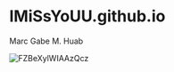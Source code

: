 # IMiSsYoUU.github.io
Marc Gabe M. Huab

![FZBeXylWIAAzQcz](https://user-images.githubusercontent.com/122245079/212235860-0ba21301-6008-4b92-9096-71ff2851eaf7.jpg)
